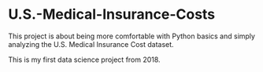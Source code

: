 # U.S.-Medical-Insurance-Costs
This project is about being more comfortable with Python basics and simply analyzing the U.S. Medical Insurance Cost dataset.

This is my first data science project from 2018.
